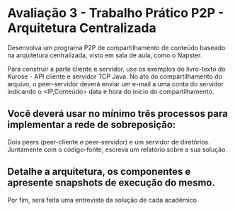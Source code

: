 # Avaliação 3 - Trabalho Prático P2P - Arquitetura Centralizada
Desenvolva um programa P2P de compartilhamento de conteúdo baseado 
na arquitetura centralizada, visto em sala de aula, como o Napster.

Para construir a parte cliente e servidor, use os exemplos do
livro-texto do Kurose  - API cliente e servidor TCP Java. 
No ato do compartilhamento do arquivo, o peer-servidor deverá enviar 
um e-mail a uma conta do servidor indicando o <IP,Conteúdo> data e hora do início do compartilhamento.

## Você deverá usar no mínimo três processos para implementar a rede de sobreposição:
Dois peers (peer-cliente e peer-servidor) e um servidor de diretórios.
Juntamente com o código-fonte, escreva um relatório sobre a sua solução. 

## Detalhe a arquitetura, os componentes e apresente snapshots de execução do mesmo.
Por fim, será feita uma entrevista da solução de cada acadêmico